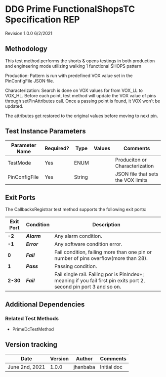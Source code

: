 ﻿# DDG Prime FunctionalShopsTC Specification REP

Revision 1.0.0 6/2/2021

## Methodology

This test method performs the shorts & opens testings in both production and engineering mode utilizing walking 1 functional SHOPS pattern

Production: 
Pattern is run with predefined VOX value set in the PinConfigFile JSON file. <br>

Characterization:
Search is done on VOX values for from VOX_LL to VOX_HL. Before each point, test method will update the VOX value of pins through setPinAttributes call. Once a passing point is found, it VOX won't be updated.<br>

The attributes get restored to the original values before moving to next pin.

## Test Instance Parameters

| **Parameter Name** | **Required?** | **Type** | **Values** | **Comments** |
| ------------------ | ------------- | -------- | ---------- | ------------ |
| TestMode           | Yes           | ENUM     |            |Produciton or Characterization |
| PinConfigFile      | Yes           | String   |            |JSON file that sets the VOX limits |


## Exit Ports

The CallbacksRegistrar test method supports the following exit ports:

| **Exit Port** | **Condition**   | **Description**                             |
| ------------- | --------------- | ------------------------------------------- |
| **-2**        | ***Alarm***     | Any alarm condition.|
| **-1**        | ***Error***     | Any software condition error.|
| **0**         | ***Fail***      | Fail condition, failing more than one pin or number of pins overflow(more than 28).|
| **1**         | ***Pass***      | Passing condition.|
| **2-30**      | ***Fail***      | Fail single rail. Failing por is PinIndex+; meaning if you fail first pin exits port 2, second pin port 3 and so on.|

## Additional Dependencies
### Related Test Methods
* PrimeDcTestMethod
## Version tracking


| **Date**       | **Version** | **Author**   | **Comments** |
| -------------- | ----------- | ------------ | ------------ |
| June 2nd, 2021 | 1.0.0       | jhanbaba     |  Initial doc |        